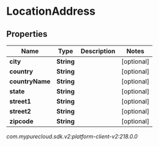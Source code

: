 # LocationAddress


## Properties

| Name | Type | Description | Notes |
| ------------ | ------------- | ------------- | ------------- |
| **city** | **String** |  |  [optional] |
| **country** | **String** |  |  [optional] |
| **countryName** | **String** |  |  [optional] |
| **state** | **String** |  |  [optional] |
| **street1** | **String** |  |  [optional] |
| **street2** | **String** |  |  [optional] |
| **zipcode** | **String** |  |  [optional] |




_com.mypurecloud.sdk.v2:platform-client-v2:218.0.0_
